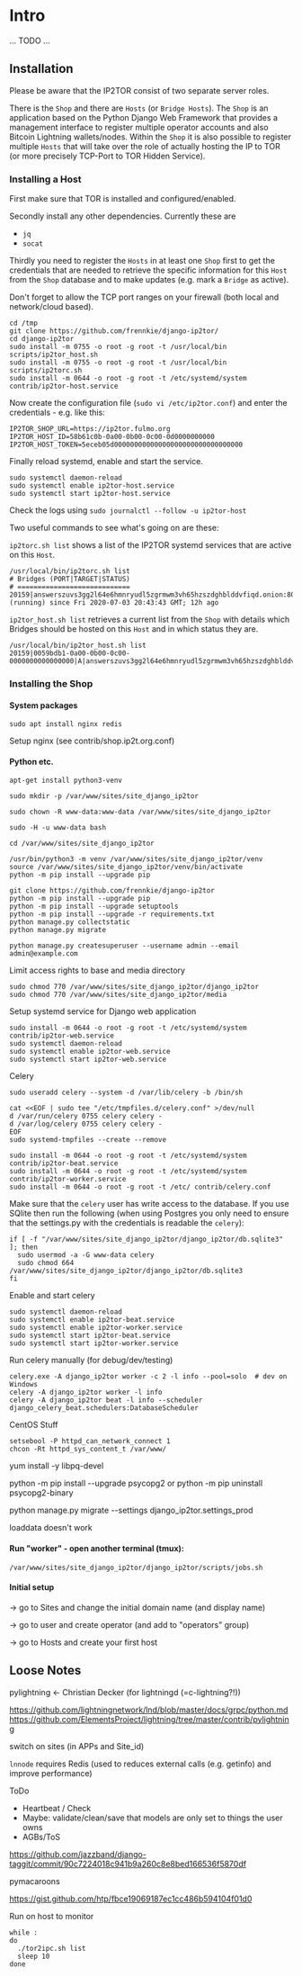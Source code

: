 # Intro

... TODO ...


## Installation

Please be aware that the IP2TOR consist of two separate server roles. 

There is the `Shop` and there are `Hosts` (or `Bridge Hosts`). The `Shop` is an application 
based on the Python Django Web Framework that provides a management interface to register 
multiple operator accounts and also Bitcoin Lightning wallets/nodes. Within the `Shop` it 
is also possible to register multiple `Hosts` that will take over the role of actually 
hosting the IP to TOR (or more precisely TCP-Port to TOR Hidden Service).

### Installing a Host

First make sure that TOR is installed and configured/enabled. 

Secondly install any other dependencies. Currently these are
 
* `jq`
* `socat`

Thirdly you need to register the `Hosts` in at least one `Shop` first to get the credentials
that are needed to retrieve the specific information for this `Host` from the `Shop` database
and to make updates (e.g. mark a `Bridge` as active).

Don't forget to allow the TCP port ranges on your firewall (both local and network/cloud based).

```
cd /tmp
git clone https://github.com/frennkie/django-ip2tor/
cd django-ip2tor
sudo install -m 0755 -o root -g root -t /usr/local/bin scripts/ip2tor_host.sh
sudo install -m 0755 -o root -g root -t /usr/local/bin scripts/ip2torc.sh
sudo install -m 0644 -o root -g root -t /etc/systemd/system contrib/ip2tor-host.service
```

Now create the configuration file (`sudo vi /etc/ip2tor.conf`) and enter the credentials - e.g. like this:

```
IP2TOR_SHOP_URL=https://ip2tor.fulmo.org
IP2TOR_HOST_ID=58b61c0b-0a00-0b00-0c00-0d0000000000
IP2TOR_HOST_TOKEN=5eceb05d00000000000000000000000000000000
```

Finally reload systemd, enable and start the service.

```
sudo systemctl daemon-reload
sudo systemctl enable ip2tor-host.service
sudo systemctl start ip2tor-host.service
```

Check the logs using `sudo journalctl --follow -u ip2tor-host`

Two useful commands to see what's going on are these:

`ip2torc.sh list` shows a list of the IP2TOR systemd services that are active on this `Host`. 

```
/usr/local/bin/ip2torc.sh list
# Bridges (PORT|TARGET|STATUS)
# ============================
20159|answerszuvs3gg2l64e6hmnryudl5zgrmwm3vh65hzszdghblddvfiqd.onion:80|active (running) since Fri 2020-07-03 20:43:43 GMT; 12h ago
```

`ip2tor_host.sh list` retrieves a current list from the `Shop` with details which Bridges should 
be hosted on this `Host` and in which status they are. 

```
/usr/local/bin/ip2tor_host.sh list
20159|0059bdb1-0a00-0b00-0c00-0000000000000000|A|answerszuvs3gg2l64e6hmnryudl5zgrmwm3vh65hzszdghblddvfiqd.onion:80

```


### Installing the Shop



#### System packages

```
sudo apt install nginx redis
```

Setup nginx (see contrib/shop.ip2t.org.conf)


#### Python etc.

```
apt-get install python3-venv

sudo mkdir -p /var/www/sites/site_django_ip2tor

sudo chown -R www-data:www-data /var/www/sites/site_django_ip2tor

sudo -H -u www-data bash

cd /var/www/sites/site_django_ip2tor

/usr/bin/python3 -m venv /var/www/sites/site_django_ip2tor/venv
source /var/www/sites/site_django_ip2tor/venv/bin/activate
python -m pip install --upgrade pip

git clone https://github.com/frennkie/django-ip2tor
python -m pip install --upgrade pip 
python -m pip install --upgrade setuptools
python -m pip install --upgrade -r requirements.txt
python manage.py collectstatic
python manage.py migrate

python manage.py createsuperuser --username admin --email admin@example.com

```

Limit access rights to base and media directory

```
sudo chmod 770 /var/www/sites/site_django_ip2tor/django_ip2tor
sudo chmod 770 /var/www/sites/site_django_ip2tor/media
```


Setup systemd service for Django web application

```
sudo install -m 0644 -o root -g root -t /etc/systemd/system contrib/ip2tor-web.service
sudo systemctl daemon-reload
sudo systemctl enable ip2tor-web.service
sudo systemctl start ip2tor-web.service
```


Celery

```
sudo useradd celery --system -d /var/lib/celery -b /bin/sh

cat <<EOF | sudo tee "/etc/tmpfiles.d/celery.conf" >/dev/null
d /var/run/celery 0755 celery celery -
d /var/log/celery 0755 celery celery -
EOF
sudo systemd-tmpfiles --create --remove

sudo install -m 0644 -o root -g root -t /etc/systemd/system contrib/ip2tor-beat.service
sudo install -m 0644 -o root -g root -t /etc/systemd/system contrib/ip2tor-worker.service
sudo install -m 0644 -o root -g root -t /etc/ contrib/celery.conf
```

Make sure that the `celery` user has write access to the database. If you use SQlite then run 
the following (when using Postgres you only need to ensure that the settings.py with the 
credentials is readable the `celery`):

```
if [ -f "/var/www/sites/site_django_ip2tor/django_ip2tor/db.sqlite3" ]; then
  sudo usermod -a -G www-data celery
  sudo chmod 664 /var/www/sites/site_django_ip2tor/django_ip2tor/db.sqlite3
fi
``` 

Enable and start celery

```
sudo systemctl daemon-reload
sudo systemctl enable ip2tor-beat.service
sudo systemctl enable ip2tor-worker.service
sudo systemctl start ip2tor-beat.service
sudo systemctl start ip2tor-worker.service
```


Run celery manually (for debug/dev/testing)

```
celery.exe -A django_ip2tor worker -c 2 -l info --pool=solo  # dev on Windows
celery -A django_ip2tor worker -l info
celery -A django_ip2tor beat -l info --scheduler django_celery_beat.schedulers:DatabaseScheduler
```



CentOS Stuff

```
setsebool -P httpd_can_network_connect 1
chcon -Rt httpd_sys_content_t /var/www/
```
 

yum install -y libpq-devel


python -m pip install --upgrade psycopg2
or
python -m pip uninstall psycopg2-binary


python manage.py migrate --settings django_ip2tor.settings_prod

loaddata doesn't work


#### Run "worker" - open another terminal (tmux):

```
/var/www/sites/site_django_ip2tor/django_ip2tor/scripts/jobs.sh
```

#### Initial setup

-> go to Sites and change the initial domain name (and display name)

-> go to user and create operator (and add to "operators" group)

-> go to Hosts and create your first host




## Loose Notes

pylightning <- Christian Decker (for lightningd (=c-lightning?!))

https://github.com/lightningnetwork/lnd/blob/master/docs/grpc/python.md
https://github.com/ElementsProject/lightning/tree/master/contrib/pylightning

switch on sites (in APPs and Site_id)

`lnnode` requires Redis (used to reduces external calls (e.g. getinfo) and improve performance)

ToDo

- Heartbeat / Check
- Maybe: validate/clean/save that models are only set to things the user owns
- AGBs/ToS

https://github.com/jazzband/django-taggit/commit/90c7224018c941b9a260c8e8bed166536f5870df


pymacaroons

https://gist.github.com/htp/fbce19069187ec1cc486b594104f01d0

Run on host to monitor

```
while :
do
  ./tor2ipc.sh list
  sleep 10
done
```